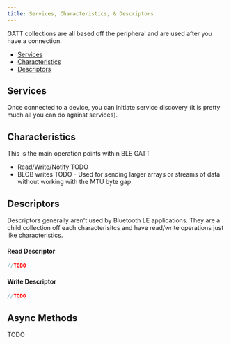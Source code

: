 ```yaml
---
title: Services, Characteristics, & Descriptors
---
```


GATT collections are all based off the peripheral and are used after you have a connection.

* [Services](#services)
* [Characteristics](#characteristics)
* [Descriptors](#descriptors)

## Services

Once connected to a device, you can initiate service discovery (it is pretty much all you can do against services). 

## Characteristics

This is the main operation points within BLE GATT

* Read/Write/Notify TODO
* BLOB writes TODO - Used for sending larger arrays or streams of data without working with the MTU byte gap

## Descriptors

Descriptors generally aren't used by Bluetooth LE applications.  They are a child collection off each characterisitcs and have read/write operations
just like characteristics.

#### Read Descriptor
```csharp
//TODO
```


#### Write Descriptor
```csharp
//TODO
```


## Async Methods

TODO